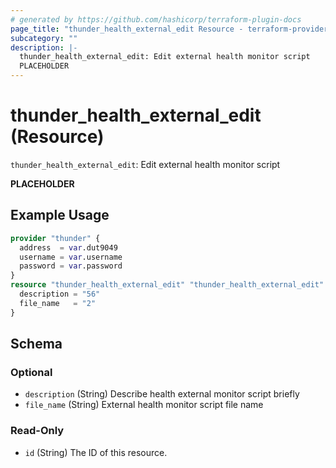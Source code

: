 ```yaml
---
# generated by https://github.com/hashicorp/terraform-plugin-docs
page_title: "thunder_health_external_edit Resource - terraform-provider-thunder"
subcategory: ""
description: |-
  thunder_health_external_edit: Edit external health monitor script
  PLACEHOLDER
---
```


# thunder_health_external_edit (Resource)

`thunder_health_external_edit`: Edit external health monitor script

__PLACEHOLDER__

## Example Usage

```terraform
provider "thunder" {
  address  = var.dut9049
  username = var.username
  password = var.password
}
resource "thunder_health_external_edit" "thunder_health_external_edit" {
  description = "56"
  file_name   = "2"
}
```

<!-- schema generated by tfplugindocs -->
## Schema

### Optional

- `description` (String) Describe health external monitor script briefly
- `file_name` (String) External health monitor script file name

### Read-Only

- `id` (String) The ID of this resource.


